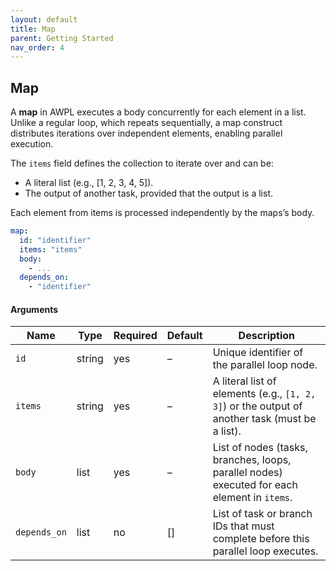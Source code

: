 ```yaml
---
layout: default
title: Map
parent: Getting Started
nav_order: 4
---
```


## Map

A **map** in AWPL executes a body concurrently for each element in a list. Unlike a regular loop, which repeats sequentially, a map construct distributes iterations over independent elements, enabling parallel execution.

The `items` field defines the collection to iterate over and can be:
- A literal list (e.g., [1, 2, 3, 4, 5]).
- The output of another task, provided that the output is a list.

Each element from items is processed independently by the maps’s body.

```yaml
map:
  id: "identifier"
  items: "items"
  body:
    - ...
  depends_on:
    - "identifier"
```

#### Arguments

| Name          | Type   | Required | Default | Description                                                                                     |
|---------------|--------|----------|---------|-------------------------------------------------------------------------------------------------|
| `id`          | string | yes      | –       | Unique identifier of the parallel loop node.                                                    |
| `items`       | string | yes      | –       | A literal list of elements (e.g., `[1, 2, 3]`) or the output of another task (must be a list).  |
| `body`        | list   | yes      | –       | List of nodes (tasks, branches, loops, parallel nodes) executed for each element in `items`.    |
| `depends_on`  | list   | no       | []      | List of task or branch IDs that must complete before this parallel loop executes.               |


